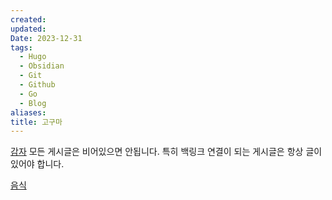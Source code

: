 ```yaml
---
created: 
updated: 
Date: 2023-12-31
tags:
  - Hugo
  - Obsidian
  - Git
  - Github
  - Go
  - Blog
aliases: 
title: 고구마
---
```


[감자](백링크%20테스트%20폴더입니다/감자.md)
모든 게시글은 비어있으면 안됩니다.
특히 백링크 연결이 되는 게시글은 항상 글이 있어야 합니다.

[음식](백링크%20테스트%20폴더입니다/음식.md)